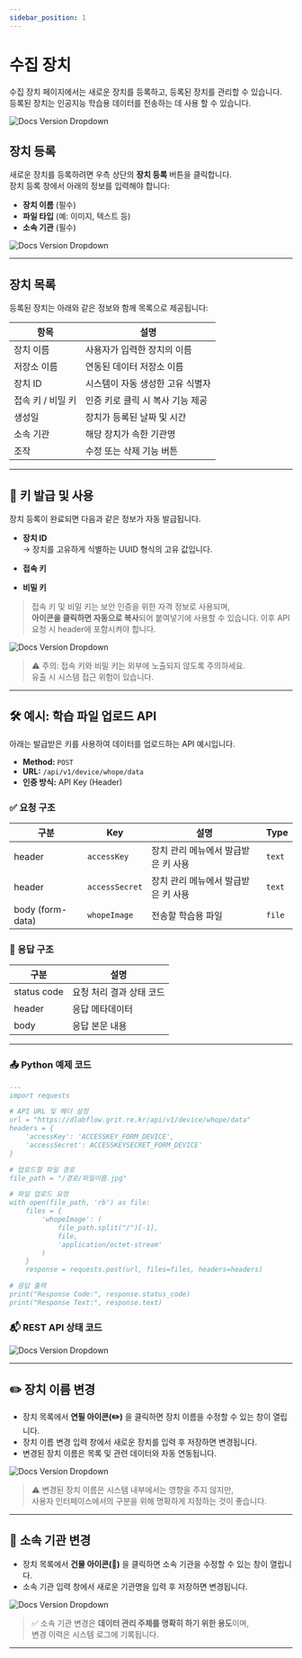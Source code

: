 ```yaml
---
sidebar_position: 1
---
```

# 수집 장치

수집 장치 페이지에서는 새로운 장치를 등록하고, 등록된 장치를 관리할 수 있습니다.  
등록된 장치는 인공지능 학습용 데이터를 전송하는 데 사용 할 수 있습니다.

![Docs Version Dropdown](./img/수집장치.png)

## 장치 등록

새로운 장치를 등록하려면 우측 상단의 **장치 등록** 버튼을 클릭합니다.  
장치 등록 창에서 아래의 정보를 입력해야 합니다:

- **장치 이름** (필수)
- **파일 타입** (예: 이미지, 텍스트 등)
- **소속 기관** (필수)

![Docs Version Dropdown](./img/장치등록.png)

---

## 장치 목록

등록된 장치는 아래와 같은 정보와 함께 목록으로 제공됩니다:

| 항목 | 설명 |
|------|------|
| 장치 이름 | 사용자가 입력한 장치의 이름 |
| 저장소 이름 | 연동된 데이터 저장소 이름 |
| 장치 ID | 시스템이 자동 생성한 고유 식별자 |
| 접속 키 / 비밀 키 | 인증 키로 클릭 시 복사 기능 제공 |
| 생성일 | 장치가 등록된 날짜 및 시간 |
| 소속 기관 | 해당 장치가 속한 기관명 |
| 조작 | 수정 또는 삭제 기능 버튼 |

---

## 🔑 키 발급 및 사용

장치 등록이 완료되면 다음과 같은 정보가 자동 발급됩니다.

- **장치 ID**  
  → 장치를 고유하게 식별하는 UUID 형식의 고유 값입니다.

- **접속 키**
- **비밀 키**

> 접속 키 및 비밀 키는 보안 인증을 위한 자격 정보로 사용되며,  
> **아이콘을 클릭하면 자동으로 복사**되어 붙여넣기에 사용할 수 있습니다. 
> 이후 API 요청 시 header에 포함시켜야 합니다.


![Docs Version Dropdown](./img/키복사하기.png)

> ⚠️ 주의: 접속 키와 비밀 키는 외부에 노출되지 않도록 주의하세요.  
> 유출 시 시스템 접근 위험이 있습니다.

---

## 🛠️ 예시: 학습 파일 업로드 API

아래는 발급받은 키를 사용하여 데이터를 업로드하는 API 예시입니다.

- **Method:** `POST`
- **URL:** `/api/v1/device/whope/data`
- **인증 방식:** API Key (Header)

### ✅ 요청 구조

| 구분 | Key           | 설명                                      | Type  |
|------|---------------|-------------------------------------------|--------|
| header | `accessKey`    | 장치 관리 메뉴에서 발급받은 키 사용         | `text` |
| header | `accessSecret` | 장치 관리 메뉴에서 발급받은 키 사용         | `text` |
| body (form-data) | `whopeImage` | 전송할 학습용 파일                         | `file` |

### 📡 응답 구조

| 구분 | 설명          |
|------|----------------|
| status code | 요청 처리 결과 상태 코드 |
| header      | 응답 메타데이터         |
| body        | 응답 본문 내용           |

---

### 📤 Python 예제 코드

```md title="Python"
---
import requests

# API URL 및 헤더 설정
url = "https://dlabflow.grit.re.kr/api/v1/device/whope/data"
headers = {
    'accessKey': 'ACCESSKEY_FORM_DEVICE',
    'accessSecret': ACCESSKEYSECRET_FORM_DEVICE'
}

# 업로드할 파일 경로
file_path = "/경로/파일이름.jpg"

# 파일 업로드 요청
with open(file_path, 'rb') as file:
    files = {
        'whopeImage': (
            file_path.split("/")[-1],
            file,
            'application/octet-stream'
        )
    }
    response = requests.post(url, files=files, headers=headers)

# 응답 출력
print("Response Code:", response.status_code)
print("Response Text:", response.text)

```
### 📬 REST API 상태 코드

![Docs Version Dropdown](./img/요청코드.png)

---

## ✏️ 장치 이름 변경

- 장치 목록에서 **연필 아이콘(✏️)** 을 클릭하면 장치 이름을 수정할 수 있는 창이 열립니다.
- 장치 이름 변경 입력 창에서 새로운 장치를 입력 후 저장하면 변경됩니다.
- 변경된 장치 이름은 목록 및 관련 데이터와 자동 연동됩니다.

![Docs Version Dropdown](./img/장치이름변경.png)

> ⚠️ 변경된 장치 이름은 시스템 내부에서는 영향을 주지 않지만,  
> 사용자 인터페이스에서의 구분을 위해 명확하게 지정하는 것이 좋습니다.

---

## 🏢 소속 기관 변경

- 장치 목록에서 **건물 아이콘(🏢)** 을 클릭하면 소속 기관을 수정할 수 있는 창이 열립니다.
- 소속 기관 입력 창에서 새로운 기관명을 입력 후 저장하면 변경됩니다.

![Docs Version Dropdown](./img/소속기관변경.png)

> ✅ 소속 기관 변경은 **데이터 관리 주체를 명확히 하기 위한 용도**이며,  
> 변경 이력은 시스템 로그에 기록됩니다.

---
